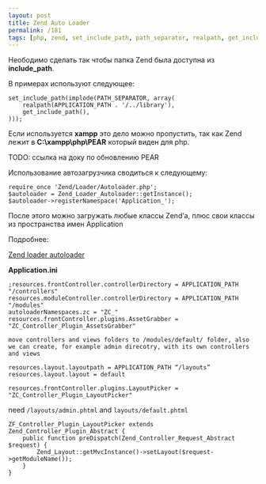 ```yaml
---
layout: post
title: Zend Auto Loader
permalink: /181
tags: [php, zend, set_include_path, path_separator, realpath, get_include_path, application_path, autoloader, registernamespace]
---
```


Неободимо сделать  так чтобы папка Zend была доступна из **include_path**.

В примерах используют следующее:

    set_include_path(implode(PATH_SEPARATOR, array(
        realpath(APPLICATION_PATH . '/../library'),
        get_include_path(),
    )));

Если используется **xampp** это дело можно пропустить, так как Zend лежит в **C:\xampp\php\PEAR** который виден для php.

TODO: ссылка на доку по обновлению PEAR

Использование автозагрузчика сводиться к следующему:

    require_once 'Zend/Loader/Autoloader.php';
    $autoloader = Zend_Loader_Autoloader::getInstance();
    $autoloader->registerNamespace('Application_');

После этого можно загружать любые классы Zend’а, плюс свои классы из
пространства имен Application

Подробнее:

[Zend loader autoloader](http://framework.zend.com/manual/ru/zend.loader.autoloader.html)

**Application.ini**

    ;resources.frontController.controllerDirectory = APPLICATION_PATH "/controllers"
    resources.moduleController.controllerDirectory = APPLICATION_PATH "/modules"
    autoloaderNamespaces.zc = "ZC_"
    resources.frontController.plugins.AssetGrabber = "ZC_Controller_Plugin_AssetsGrabber"

    move controllers and views folders to /modules/default/ folder, also we can create, for example admin direcotry, with its own controllers and views

    resources.layout.layoutpath = APPLICATION_PATH “/layouts”
    resources.layout.layout = default

    resources.frontController.plugins.LayoutPicker = "ZC_Controller_Plugin_LayoutPicker"

need `/layouts/admin.phtml` and `layouts/default.phtml`

    ZF_Controller_Plugin_LayoutPicker extends Zend_Controller_Plugin_Abstract {
        public function preDispatch(Zend_Controller_Request_Abstract $request) {
            Zend_Layout::getMvcInstance()->setLayout($request->getModuleName());
        }
    }
